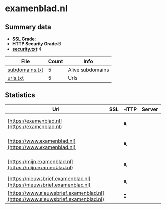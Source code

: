 

# examenblad.nl
## Summary data


 - **SSL Grade**:
 - **HTTP Security Grade**:B
 - **[security.txt](https://www.digitaleoverheid.nl/nieuws/standaard-security-txt-nu-verplicht-voor-overheid/)**:4


| File       | Count | Info |
|------------|-------|------|
|[subdomains.txt](/data/examenblad.nl/subdomains.txt)|5|Alive subdomains|
|[urls.txt](/data/examenblad.nl/urls.txt)|5|Urls|


## Statistics


| Url | SSL | HTTP | Server | Cookie | HSTS | CORS | CTO | CSP | XFO | XXP | RP |FP| Tech |Title |
|--------|-------|-------|------|------|------|------|------|------|------|------|------|------|------|------|
|[https://examenblad.nl](https://examenblad.nl)| | **A**|| |:white_check_mark: | | | :white_check_mark:| :white_check_mark: | | :white_check_mark: | |HSTS|308 Permanent Re...|
|[https://www.examenblad.nl](https://www.examenblad.nl)| | **A**|| |:white_check_mark: | | | :white_check_mark:| :white_check_mark: | | :white_check_mark: | |Drupal:10 HSTS PHP|Examenblad.nl|
|[https://mijn.examenblad.nl](https://mijn.examenblad.nl)| | **A**|| |:white_check_mark: | | | | :white_check_mark: | | :white_check_mark: | |Drupal HSTS PHP|Redirecting to h...|
|[https://nieuwsbrief.examenblad.nl](https://nieuwsbrief.examenblad.nl)| | **A**|| |:white_check_mark: | | | | :white_check_mark: | | :white_check_mark: | |HSTS|301 Moved Perman...|
|[https://www.nieuwsbrief.examenblad.nl](https://www.nieuwsbrief.examenblad.nl)| | **E**|| | | | | | | | :white_check_mark: | |HSTS|301 Moved Perman...|


